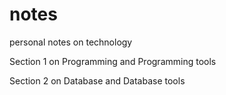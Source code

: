 notes
=====

personal notes on technology

Section 1 on Programming and Programming tools

Section 2 on Database and Database tools
